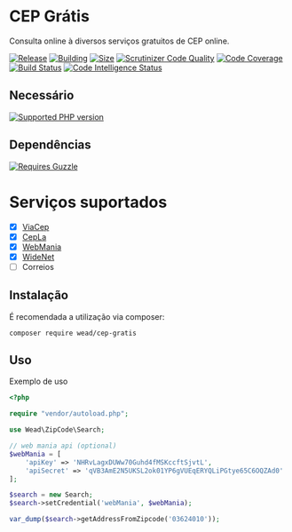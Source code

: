 # CEP Grátis

Consulta online à diversos serviços gratuitos de CEP online.

[![Release](https://img.shields.io/packagist/v/wead/cep-gratis)]()
[![Building](https://img.shields.io/circleci/build/github/adrianowead/cep-gratis?token=master)]()
[![Size](https://img.shields.io/github/repo-size/adrianowead/cep-gratis)]()
[![Scrutinizer Code Quality](https://scrutinizer-ci.com/g/adrianowead/cep-gratis/badges/quality-score.png?b=master)](https://scrutinizer-ci.com/g/adrianowead/cep-gratis/?branch=master)
[![Code Coverage](https://scrutinizer-ci.com/g/adrianowead/cep-gratis/badges/coverage.png?b=master)](https://scrutinizer-ci.com/g/adrianowead/cep-gratis/?branch=master)
[![Build Status](https://scrutinizer-ci.com/g/adrianowead/cep-gratis/badges/build.png?b=master)](https://scrutinizer-ci.com/g/adrianowead/cep-gratis/build-status/master)
[![Code Intelligence Status](https://scrutinizer-ci.com/g/adrianowead/cep-gratis/badges/code-intelligence.svg?b=master)](https://scrutinizer-ci.com/code-intelligence)

## Necessário
[![Supported PHP version](https://img.shields.io/badge/PHP->%3D%205.6-blue.svg)]()


## Dependências
[![Requires Guzzle](https://img.shields.io/badge/Guzzle-~6.0-lightgrey.svg)]()


# Serviços suportados

- [x] [ViaCep](https://viacep.com.br/)
- [x] [CepLa](http://cep.la/)
- [x] [WebMania](https://webmaniabr.com/docs/rest-api-cep-ibge/)
- [x] [WideNet](https://apps.widenet.com.br/busca-cep/api-de-consulta)
- [ ] Correios

## Instalação

É recomendada a utilização via composer:

    composer require wead/cep-gratis

## Uso

Exemplo de uso

```php
<?php

require "vendor/autoload.php";

use Wead\ZipCode\Search;

// web mania api (optional)
$webMania = [
    'apiKey' => 'NHRvLagxDUWw70Guhd4fMSKccftSjvtL',
    'apiSecret' => 'qVB3AmE2N5UKSL2ok01YP6gVUEqERYQLiPGtye65C6OQZAd0'
];

$search = new Search;
$search->setCredential('webMania', $webMania);

var_dump($search->getAddressFromZipcode('03624010'));

```
